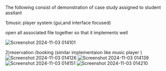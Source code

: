 The following consist of demonstration of case study assigned to student assitant 

1)music player system (gui,and interface focused)


open all associated file together so that it implements well

![Screenshot 2024-11-03 014101](https://github.com/user-attachments/assets/a330e551-f284-4104-a743-d68d8083ac3b)


2)reservation /booking (similar implementaion like music player )
![Screenshot 2024-11-03 014126](https://github.com/user-attachments/assets/36f51d13-3345-45ad-b3d3-c34c5d0b6bab)
![Screenshot 2024-11-03 014139](https://github.com/user-attachments/assets/f1880265-d8f5-4650-9bf0-9bf7ed1bfaf2)
![Screenshot 2024-11-03 014151](https://github.com/user-attachments/assets/cbdf5060-2bb3-4872-9c45-f0445a52ba61)
![Screenshot 2024-11-03 014210](https://github.com/user-attachments/assets/27b699a8-9eee-4fa8-a8a9-dcf510e9e59c)



